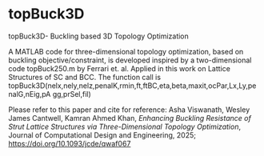 # topBuck3D
topBuck3D- Buckling based 3D Topology Optimization

A MATLAB code for three-dimensional topology optimization, based on buckling objective/constraint, is developed inspired by a two-dimensional code topBuck250.m by Ferrari et. al. 
Applied in this work on Lattice Structures of SC and BCC.
The function call is 
topBuck3D(nelx,nely,nelz,penalK,rmin,ft,ftBC,eta,beta,maxit,ocPar,Lx,Ly,penalG,nEig,pA gg,prSel,fil) 

Please refer to this paper and cite for reference: Asha Viswanath, Wesley James Cantwell, Kamran Ahmed Khan, _Enhancing Buckling Resistance of Strut Lattice Structures via Three-Dimensional Topology Optimization_, Journal of Computational Design and Engineering, 2025; https://doi.org/10.1093/jcde/qwaf067
